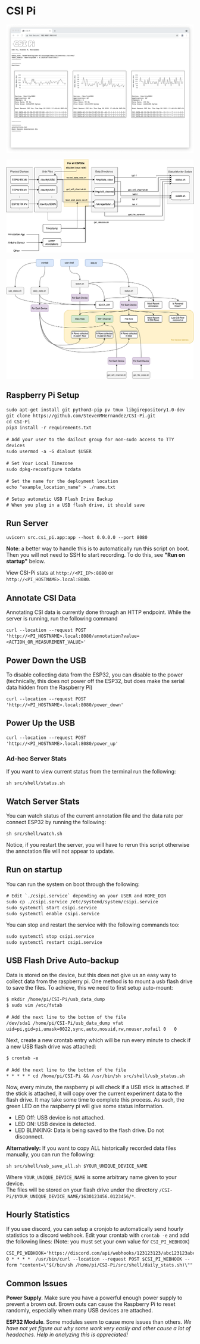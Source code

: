 # CSI Pi

![CSI-Pi Vue.js Web Interface](figures/csi_pi_web.png)

![CSI-Pi Flow Diagram](figures/csi_pi_diagram.png)

![CSI-Pi Metrics Flow](figures/csi_pi_metrics.png)

## Raspberry Pi Setup

```
sudo apt-get install git python3-pip pv tmux libgirepository1.0-dev 
git clone https://github.com/StevenMHernandez/CSI-Pi.git
cd CSI-Pi
pip3 install -r requirements.txt

# Add your user to the dailout group for non-sudo access to TTY devices
sudo usermod -a -G dialout $USER

# Set Your Local Timezone
sudo dpkg-reconfigure tzdata

# Set the name for the deployment location
echo "example_location_name" > ./name.txt

# Setup automatic USB Flash Drive Backup
# When you plug in a USB flash drive, it should save 
```

## Run Server

```
uvicorn src.csi_pi.app:app --host 0.0.0.0 --port 8080
```

**Note**: a better way to handle this is to automatically run this script on boot. Then you will not need to SSH to start recording. To do this, see **"Run on startup"** below.

View CSI-Pi stats at `http://<PI_IP>:8080` or `http://<PI_HOSTNAME>.local:8080`.

## Annotate CSI Data

Annotating CSI data is currently done through an HTTP endpoint. While the server is running, run the following command

```
curl --location --request POST 'http://<PI_HOSTNAME>.local:8080/annotation?value=<ACTION_OR_MEASUREMENT_VALUE>'
```

## Power Down the USB

To disable collecting data from the ESP32, you can disable to the power (technically, this does not power off the ESP32, but does make the serial data hidden from the Raspberry Pi)

```
curl --location --request POST 'http://<PI_HOSTNAME>.local:8080/power_down'
```

## Power Up the USB

```
curl --location --request POST 'http://<PI_HOSTNAME>.local:8080/power_up'
```

### Ad-hoc Server Stats

If you want to view current status from the terminal run the following:

```
sh src/shell/status.sh
```

## Watch Server Stats

You can watch status of the current annotation file and the data rate per connect ESP32 by running the following:

```
sh src/shell/watch.sh
```

Notice, if you restart the server, you will have to rerun this script otherwise the annotation file will not appear to update.

## Run on startup

You can run the system on boot through the following:

```
# Edit `./csipi.service` depending on your USER and HOME_DIR
sudo cp ./csipi.service /etc/systemd/system/csipi.service
sudo systemctl start csipi.service
sudo systemctl enable csipi.service
```

You can stop and restart the service with the following commands too:

```
sudo systemctl stop csipi.service
sudo systemctl restart csipi.service
```

## USB Flash Drive Auto-backup

Data is stored on the device, but this does not give us an easy way to collect data from the raspberry pi. One method is to mount a usb flash drive to save the files. To achieve, this we need to first setup auto-mount:

```
$ mkdir /home/pi/CSI-Pi/usb_data_dump
$ sudo vim /etc/fstab

# Add the next line to the bottom of the file
/dev/sda1 /home/pi/CSI-Pi/usb_data_dump vfat uid=pi,gid=pi,umask=0022,sync,auto,nosuid,rw,nouser,nofail 0   0 
```

Next, create a new crontab entry which will be run every minute to check if a new USB flash drive was attached:

```
$ crontab -e

# Add the next line to the bottom of the file
* * * * * cd /home/pi/CSI-Pi && /usr/bin/sh src/shell/usb_status.sh
```

Now, every minute, the raspberry pi will check if a USB stick is attached. If the stick is attached, it will copy over the current experiment data to the flash drive. It may take some time to complete this process. As such, the green LED on the raspberry pi will give some status information.

- LED Off: USB device is not attached.
- LED ON: USB device is detected.
- LED BLINKING: Data is being saved to the flash drive. Do not disconnect.

**Alternatively:** If you want to copy ALL historically recorded data files manually, you can run the following:

```
sh src/shell/usb_save_all.sh $YOUR_UNIQUE_DEVICE_NAME
```

Where `YOUR_UNIQUE_DEVICE_NAME` is some arbitrary name given to your device.  
The files will be stored on your flash drive under the directory `/CSI-Pi/$YOUR_UNIQUE_DEVICE_NAME/1630123456.0123456/*`.

## Hourly Statistics

If you use discord, you can setup a cronjob to automatically send hourly statistics to a discord webhook. 
Edit your crontab with `crontab -e` and add the following lines: 
(Note: you must set your own value for `CSI_PI_WEBHOOK`)

```
CSI_PI_WEBHOOK='https://discord.com/api/webhooks/123123123/abc123123abc'
0 * * * *  /usr/bin/curl --location --request POST $CSI_PI_WEBHOOK --form "content=\"$(/bin/sh /home/pi/CSI-Pi/src/shell/daily_stats.sh)\""
```

## Common Issues

**Power Supply**. Make sure you have a powerful enough power supply to prevent a brown out. Brown outs can cause the Raspberry Pi to reset randomly, especially when many USB devices are attached.

**ESP32 Module**. Some modules seem to cause more issues than others. *We have not yet figure out why some work very easily and other cause a lot of headaches. Help in analyzing this is appreciated!* 

